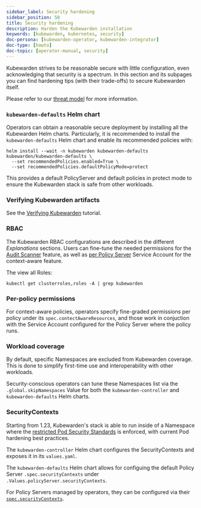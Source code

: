 ```yaml
---
sidebar_label: Security hardening
sidebar_position: 50
title: Security hardening
description: Harden the Kubewarden installation
keywords: [kubewarden, kubernetes, security]
doc-persona: [kubewarden-operator, kubewarden-integrator]
doc-type: [howto]
doc-topic: [operator-manual, security]
---
```


Kubewarden strives to be reasonable secure with little configuration, even
acknowledging that security is a spectrum.
In this section and its subpages you can find hardening tips (with their
trade-offs) to secure Kubewarden itself.

Please refer to our [threat model](../reference/threat-model) for more information.

### `kubewarden-defaults` Helm chart

Operators can obtain a reasonable secure deployment by installing all the
Kubewarden Helm charts. Particularly, it is recommended to install the
`kubewarden-defaults` Helm chart and enable its recommended policies with:

```console
helm install --wait -n kubewarden kubewarden-defaults kubewarden/kubewarden-defaults \
  --set recommendedPolicies.enabled=True \
  --set recommendedPolicies.defaultPolicyMode=protect
```

This provides a default PolicyServer and default policies in protect mode to
ensure the Kubewarden stack is safe from other workloads.

### Verifying Kubewarden artifacts

See the [Verifying Kubewarden](../tutorials/verifying-kubewarden) tutorial.

### RBAC

The Kubewarden RBAC configurations are described in the different
_Explanations_ sections. Users can fine-tune the needed permissions for the
[Audit Scanner](../explanations/audit-scanner#permissions-and-serviceaccounts)
feature, as well as [per Policy Server](../explanations/context-aware-policies)
Service Account for the context-aware feature.

The view all Roles:

```console
kubectl get clusterroles,roles -A | grep kubewarden
```

### Per-policy permissions

For context-aware policies, operators specify fine-graded permissions per
policy under its `spec.contectAwareResources`, and those work in conjuction
with the Service Account configured for the Policy Server where the policy
runs.

### Workload coverage

By default, specific Namespaces are excluded from Kubewarden coverage. This is
done to simplify first-time use and interoperability with other workloads.

Security-conscious operators can tune these Namespaces list via the
`.global.skipNamespaces` Value for both the `kubewarden-controller` and
`kubewarden-defaults` Helm charts.

### SecurityContexts

Starting from 1.23, Kubewarden's stack is able to run inside of a Namespace
where the [restricted
Pod Security Standards](https://kubernetes.io/docs/concepts/security/pod-security-standards/#restricted)
is enforced, with current Pod hardening best practices.

The `kubewarden-controller` Helm chart configures the SecurityContexts and
exposes it in its `values.yaml`.

The `kubewarden-defaults` Helm chart allows for configuing the default Policy
Server `.spec.securityContexts` under `.Values.policyServer.securityContexts`.

For Policy Servers managed by operators, they can be configured via their
[`spec.securityContexts`](https://docs.kubewarden.io/reference/CRDs#policyserversecurity).
